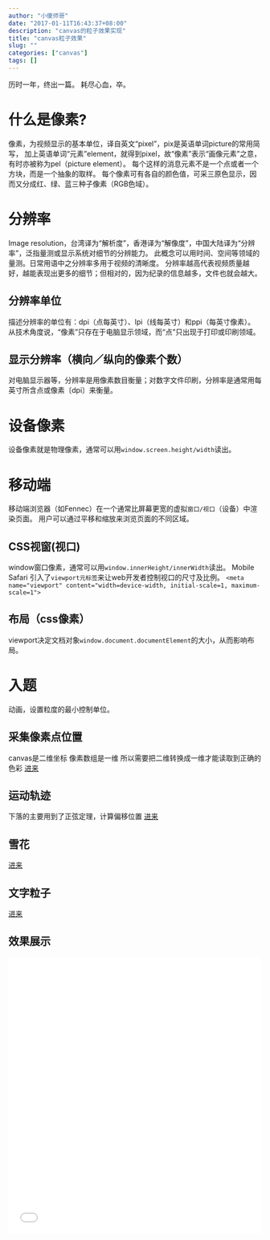 ```yaml
---
author: "小傻师哥"
date: "2017-01-11T16:43:37+08:00"
description: "canvas的粒子效果实现"
title: "canvas粒子效果"
slug: ""
categories: ["canvas"]
tags: []
---
```


历时一年，终出一篇。
耗尽心血，卒。
<!--more-->

# 什么是像素?
像素，为视频显示的基本单位，译自英文“pixel”，pix是英语单词picture的常用简写，
加上英语单词“元素”element，就得到pixel，故“像素”表示“画像元素”之意，有时亦被称为pel（picture element）。
每个这样的消息元素不是一个点或者一个方块，而是一个抽象的取样。
每个像素可有各自的颜色值，可采三原色显示，因而又分成红、绿、蓝三种子像素（RGB色域）。

# 分辨率
Image resolution，台湾译为“解析度”，香港译为“解像度”，中国大陆译为“分辨率”，泛指量测或显示系统对细节的分辨能力。
此概念可以用时间、空间等领域的量测。日常用语中之分辨率多用于视频的清晰度。
分辨率越高代表视频质量越好，越能表现出更多的细节；但相对的，因为纪录的信息越多，文件也就会越大。

## 分辨率单位
描述分辨率的单位有：dpi（点每英寸）、lpi（线每英寸）和ppi（每英寸像素）。
从技术角度说，“像素”只存在于电脑显示领域，而“点”只出现于打印或印刷领域。

## 显示分辨率（横向／纵向的像素个数）
对电脑显示器等，分辨率是用像素数目衡量；对数字文件印刷，分辨率是通常用每英寸所含点或像素〔dpi〕来衡量。

# 设备像素
设备像素就是物理像素，通常可以用`window.screen.height/width`读出。

# 移动端
移动端浏览器（如Fennec）在一个通常比屏幕更宽的虚拟`窗口/视口`（设备）中渲染页面。
用户可以通过平移和缩放来浏览页面的不同区域。

## CSS视窗(视口)
window窗口像素，通常可以用`window.innerHeight/innerWidth`读出。
Mobile Safari 引入了`viewport元标签`来让web开发者控制视口的尺寸及比例。
`<meta name="viewport" content="width=device-width, initial-scale=1, maximum-scale=1">`

## 布局（css像素）
viewport决定文档对象`window.document.documentElement`的大小，从而影响布局。

# 入题
动画，设置粒度的最小控制单位。

## 采集像素点位置
canvas是二维坐标
像素数组是一维
所以需要把二维转换成一维才能读取到正确的色彩
[进来](https://codepen.io/uncoder-/pen/MJKqMW)

## 运动轨迹
下落的主要用到了正弦定理，计算偏移位置
[进来](http://codepen.io/uncoder-/pen/qRZjrJ)

## 雪花
[进来](http://codepen.io/uncoder-/pen/LxNLWX)

## 文字粒子
[进来](http://codepen.io/uncoder-/pen/NdNjBK)

## 效果展示
<iframe height='550' scrolling='no' title='canvas粒子效果教程-5' src='//codepen.io/uncoder-/embed/pRbOxO/?height=550&theme-id=0&default-tab=result&embed-version=2' frameborder='no' allowtransparency='true' allowfullscreen='true' style='width: 100%;'>See the Pen <a href='http://codepen.io/uncoder-/pen/pRbOxO/'>canvas粒子效果教程-5</a> by uncoder- (<a href='http://codepen.io/uncoder-'>@uncoder-</a>) on <a href='http://codepen.io'>CodePen</a>.
</iframe>
